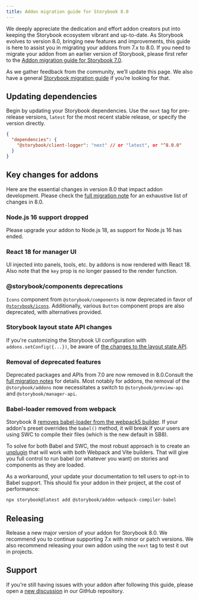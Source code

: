 ```yaml
---
title: Addon migration guide for Storybook 8.0
---
```


We deeply appreciate the dedication and effort addon creators put into keeping the Storybook ecosystem vibrant and up-to-date. As Storybook evolves to version 8.0, bringing new features and improvements, this guide is here to assist you in migrating your addons from 7.x to 8.0. If you need to migrate your addon from an earlier version of Storybook, please first refer to the [Addon migration guide for Storybook 7.0](https://storybook.js.org/docs/7.6/addons/addon-migration-guide).

<Callout variant="info">

As we gather feedback from the community, we’ll update this page. We also have a general [Storybook migration guide](../migration-guide.md) if you’re looking for that.

</Callout>

## Updating dependencies

Begin by updating your Storybook dependencies. Use the `next` tag for pre-release versions, `latest` for the most recent stable release, or specify the version directly.

```json
{
  "dependencies": {
    "@storybook/client-logger": "next" // or "latest", or "^8.0.0"
  }
}
```

## Key changes for addons

Here are the essential changes in version 8.0 that impact addon development. Please check the [full migration note](https://github.com/storybookjs/storybook/blob/next/MIGRATION.md#from-version-7x-to-800) for an exhaustive list of changes in 8.0.

### Node.js 16 support dropped

Please upgrade your addon to Node.js 18, as support for Node.js 16 has ended.

### React 18 for manager UI

UI injected into panels, tools, etc. by addons is now rendered with React 18. Also note that the `key` prop is no longer passed to the render function.

### @storybook/components deprecations

`Icons` component from `@storybook/components` is now deprecated in favor of [`@storybook/icons`](https://github.com/storybookjs/icons). Additionally, various `Button` component props are also deprecated, with alternatives provided.

### Storybook layout state API changes

If you're customizing the Storybook UI configuration with `addons.setConfig({...})`, be aware of [the changes to the layout state API](https://github.com/storybookjs/storybook/blob/next/MIGRATION.md#ui-layout-state-has-changed-shape).

### Removal of deprecated features

Deprecated packages and APIs from 7.0 are now removed in 8.0.Consult the [full migration notes](https://github.com/storybookjs/storybook/blob/next/MIGRATION.md#deprecations-which-are-now-removed) for details. Most notably for addons, the removal of the `@storybook/addons` now necessitates a switch to `@storybook/preview-api` and `@storybook/manager-api`.

### Babel-loader removed from webpack

Storybook 8 [removes babel-loader from the webpack5 builder](https://github.com/storybookjs/storybook/blob/next/MIGRATION.md#removed-babelcore-and-babel-loader-from-storybookbuilder-webpack5). If your addon's preset overrides the `babel()` method, it will break if your users are using SWC to compile their files (which is the new default in SB8).

To solve for both Babel and SWC, the most robust approach is to create an [unplugin](https://github.com/unjs/unplugin) that will work with both Webpack and Vite builders. That will give you full control to run babel (or whatever you want) on stories and components as they are loaded.

As a workaround, your update your documentation to tell users to opt-in to Babel support. This should fix your addon in their project, at the cost of performance:

```sh
npx storybook@latest add @storybook/addon-webpack-compiler-babel
```

## Releasing

Release a new major version of your addon for Storybook 8.0. We recommend you to continue supporting 7.x with minor or patch versions. We also recommend releasing your own addon using the `next` tag to test it out in projects.

## Support

If you're still having issues with your addon after following this guide, please open a [new discussion](https://github.com/storybookjs/storybook/discussions/new?category=help) in our GitHub repository.
